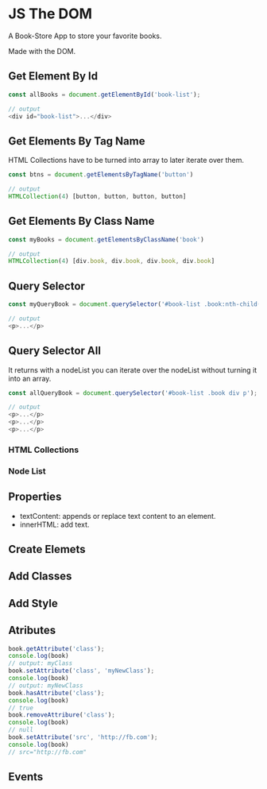 # JS The DOM

A Book-Store App to store your favorite books.

Made with the DOM.

## Get Element By Id

```js
const allBooks = document.getElementById('book-list');

// output
<div id="book-list">...</div>

```

## Get Elements By Tag Name 

HTML Collections have to be turned into array to later iterate over them.

```js
const btns = document.getElementsByTagName('button')

// output
HTMLCollection(4) [button, button, button, button]

```

## Get Elements By Class Name

```js
const myBooks = document.getElementsByClassName('book')

// output
HTMLCollection(4) [div.book, div.book, div.book, div.book]

```

## Query Selector
```js
const myQueryBook = document.querySelector('#book-list .book:nth-child(2) div:first-child p'); // returns the p element that lives in the second div element of book-list id.

// output
<p>...</p>
```

## Query Selector All

It returns with a nodeList you can iterate over the nodeList without turning it into an array.
```js
const allQueryBook = document.querySelector('#book-list .book div p'); // returns a nodeList with all the p elements.

// output
<p>...</p>
<p>...</p>
<p>...</p>

```

### HTML Collections

### Node List

## Properties

* textContent: appends or replace text content to an element.
* innerHTML: add text.

## Create Elemets

## Add Classes

## Add Style

## Atributes

```js
book.getAttribute('class');
console.log(book)
// output: myClass
book.setAttribute('class', 'myNewClass');
console.log(book)
// output: myNewClass
book.hasAttribute('class');
console.log(book)
// true
book.removeAttribure('class');
console.log(book)
// null
book.setAttribute('src', 'http://fb.com');
console.log(book)
// src="http://fb.com"

```

## Events
